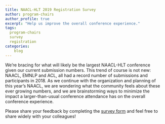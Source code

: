 ```yaml
---
title: NAACL-HLT 2019 Registration Survey
author: program-chairs
author_profile: true
excerpt: "Help us improve the overall conference experience."
tags:
  program-chairs
  survey
  registration
categories:
    blog
---
```


We’re bracing for what will likely be the largest NAACL-HLT conference given our current submission numbers. This trend of course is not new: NAACL, EMNLP and ACL, all had a record number of submissions and participants in 2018. As we continue with the organization and planning of this year’s NAACL, we are wondering what the community feels about these ever growing numbers, and we are brainstorming ways to minimize the impact a larger-than-usual conference attendance has on the overall conference experience.

Please share your feedback by completing the [survey form](https://forms.office.com/Pages/ResponsePage.aspx?id=vboLF_CikEytSw6PDwxCWemzwJvCZ35BqxNNwxlrCkZUMllUWDEyM0g5RkRWMU0xTThVUVE5NUVJWC4u) and feel free to share widely with your colleagues!

